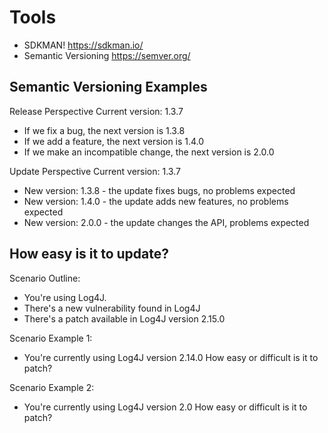 # Tools


- SDKMAN! https://sdkman.io/
- Semantic Versioning https://semver.org/


## Semantic Versioning Examples

Release Perspective
Current version: 1.3.7
- If we fix a bug, the next version is 1.3.8
- If we add a feature, the next version is 1.4.0
- If we make an incompatible change, the next version is 2.0.0

Update Perspective
Current version: 1.3.7
- New version: 1.3.8 - the update fixes bugs, no problems expected
- New version: 1.4.0 - the update adds new features, no problems expected
- New version: 2.0.0 - the update changes the API, problems expected


## How easy is it to update?
Scenario Outline:
- You're using Log4J.
- There's a new vulnerability found in Log4J
- There's a patch available in Log4J version 2.15.0

Scenario Example 1:
- You're currently using Log4J version 2.14.0
How easy or difficult is it to patch?

Scenario Example 2:
- You're currently using Log4J version 2.0
How easy or difficult is it to patch?
